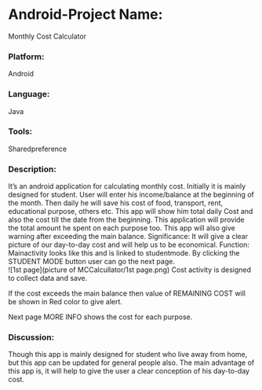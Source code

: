 # Android-Project Name:<br/>
Monthly Cost Calculator
### Platform: <br/>
Android
### Language: <br/>
Java
### Tools:  <br/>
Sharedpreference
### Description: <br/>
It’s an android application for calculating monthly cost. Initially it is mainly designed for student. User will enter his income/balance at the beginning of the month. Then daily he will save his cost of food, transport, rent, educational purpose, others etc. This app will show him total daily Cost and also the cost till the date from the beginning. This application will provide the total amount he spent on each purpose too. This app will also give warning after exceeding the main balance.
Significance: It will give a clear picture of our day-to-day cost and will help us to be economical.
Function: 
Mainactivity looks like this and is linked to studentmode. By clicking the STUDENT MODE button user can go the next page.
<br/>
![1st page](picture of MCCalcullator/1st page.png)
Cost activity is designed to collect data and save.

If the cost exceeds the main balance then value of REMAINING COST will be shown in Red color to give alert.

Next page MORE INFO shows the cost for each purpose.

### Discussion: <br/>
Though this app is mainly designed for student who live away from home, but this app can be updated for general people also. The main advantage of this app is, it will help to give the user a clear conception of his day-to-day cost.
